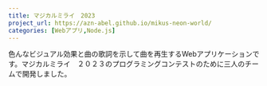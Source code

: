 ```yaml
---
title: マジカルミライ　2023
project_url: https://azn-abel.github.io/mikus-neon-world/
categories: [Webアプリ,Node.js]
---
```


色んなビジュアル効果と曲の歌詞を示して曲を再生するWebアプリケーションです。マジカルミライ　２０２３のプログラミングコンテストのために三人のチームで開発しました。